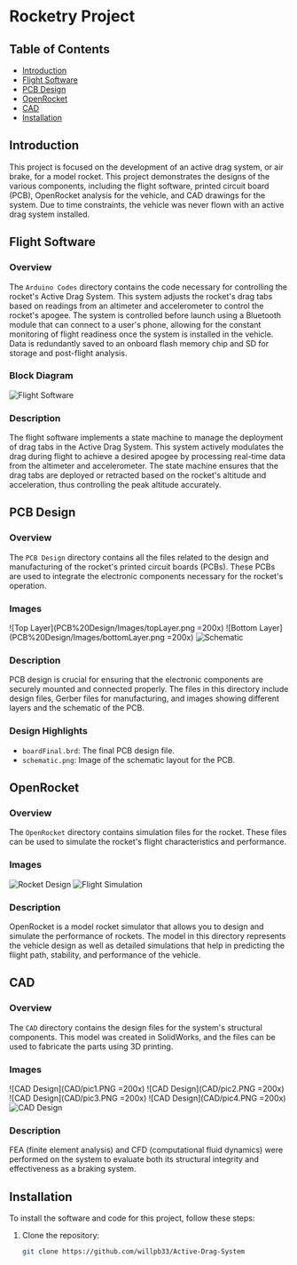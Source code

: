 # Rocketry Project

## Table of Contents
- [Introduction](#introduction)
- [Flight Software](#flight-software)
- [PCB Design](#pcb-design)
- [OpenRocket](#openrocket)
- [CAD](#cad)
- [Installation](#installation)

## Introduction
This project is focused on the development of an active drag system, or air brake, for a model rocket. This project demonstrates the designs of the various components, including the flight software, printed circuit board (PCB), OpenRocket analysis for the vehicle, and CAD drawings for the system. 
Due to time constraints, the vehicle was never flown with an active drag system installed.

## Flight Software
### Overview
The `Arduino Codes` directory contains the code necessary for controlling the rocket's Active Drag System. This system adjusts the rocket's drag tabs based on readings from an altimeter and accelerometer to control the rocket's apogee. The system is controlled before launch using a Bluetooth module that can connect to a user's phone, allowing for the constant monitoring of flight readiness once the system is installed in the vehicle. Data is redundantly saved to an onboard flash memory chip and SD for storage and post-flight analysis.

### Block Diagram
![Flight Software](Arduino%20Codes/blockDiagram.png)

### Description
The flight software implements a state machine to manage the deployment of drag tabs in the Active Drag System. This system actively modulates the drag during flight to achieve a desired apogee by processing real-time data from the altimeter and accelerometer. The state machine ensures that the drag tabs are deployed or retracted based on the rocket's altitude and acceleration, thus controlling the peak altitude accurately.

## PCB Design
### Overview
The `PCB Design` directory contains all the files related to the design and manufacturing of the rocket's printed circuit boards (PCBs). These PCBs are used to integrate the electronic components necessary for the rocket's operation.

### Images
![Top Layer](PCB%20Design/Images/topLayer.png =200x)
![Bottom Layer](PCB%20Design/Images/bottomLayer.png =200x)
![Schematic](PCB%20Design/Images/schematic.png)

### Description
PCB design is crucial for ensuring that the electronic components are securely mounted and connected properly. The files in this directory include design files, Gerber files for manufacturing, and images showing different layers and the schematic of the PCB.

### Design Highlights
- `boardFinal.brd`: The final PCB design file.
- `schematic.png`: Image of the schematic layout for the PCB.

## OpenRocket
### Overview
The `OpenRocket` directory contains simulation files for the rocket. These files can be used to simulate the rocket's flight characteristics and performance.

### Images
![Rocket Design](OpenRocket/Design.png)
![Flight Simulation](OpenRocket/FlightSim.png)

### Description
OpenRocket is a model rocket simulator that allows you to design and simulate the performance of rockets. The model in this directory represents the vehicle design as well as detailed simulations that help in predicting the flight path, stability, and performance of the vehicle.

## CAD
### Overview
The `CAD` directory contains the design files for the system's structural components. This model was created in SolidWorks, and the files can be used to fabricate the parts using 3D printing.

### Images
![CAD Design](CAD/pic1.PNG =200x) 
![CAD Design](CAD/pic2.PNG =200x) 
![CAD Design](CAD/pic3.PNG =200x) 
![CAD Design](CAD/pic4.PNG =200x)
![CAD Design](CAD/built.jpg)

### Description
FEA (finite element analysis) and CFD (computational fluid dynamics) were performed on the system to evaluate both its structural integrity and effectiveness as a braking system.

## Installation
To install the software and code for this project, follow these steps:

1. Clone the repository:
   ```bash
   git clone https://github.com/willpb33/Active-Drag-System